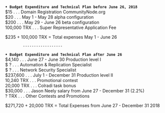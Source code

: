 

**`• Budget Expenditure and Technical Plan before June 26, 2018`**  
$15          	. . .		Domain Registration CommunityNode.org  
$20          	. . .		 May 1 - May 28 alpha configuration  
$200         	. . .		 May 29 - June 26 beta configuration  
100,000 TRX  	. . .		 Super Representative Application Fee  
		
$235 + 100,000 TRX = Total expenses May 1 - June 26

			------------------  

**`• Budget Expenditure and Technical Plan after June 26`**  
$4,140  		. . .		June 27 - June 30 Production level I  
$ ? 			. . .		Automation & Replication Specialist  
$ ? 			. . .		Network Security Specialist  
$237,600	  	. . .		July 1 - December 31 Production level II  
10,240 TRX  	. . .		Promotional contest  
20,000 TRX		. . .		Colradi task bonus  
$30,000	. . .		Jason Neely salary from June 27 - December 31 (2.2%)  
? TRX				. . .		Other Contests and Promotions  

$271,720 + 20,000 TRX = Total Expenses from June 27 - December 31 2018 
